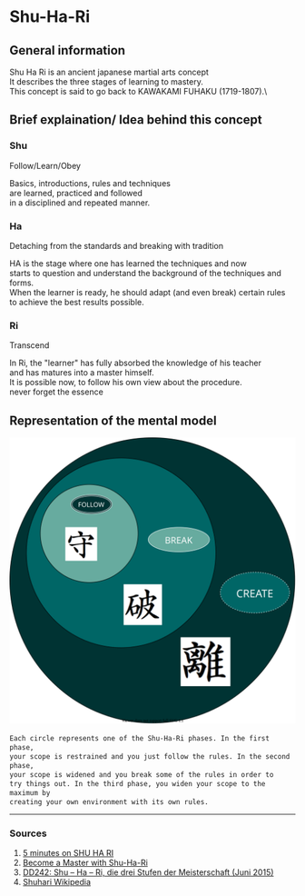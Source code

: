 # Shu-Ha-Ri

## General information

Shu Ha Ri is an ancient japanese martial arts concept \
It describes the three stages of learning to mastery. \
This concept is said to go back to KAWAKAMI FUHAKU (1719-1807).\


## Brief explaination/ Idea behind this concept

### Shu
Follow/Learn/Obey

Basics, introductions, rules and techniques\
are learned, practiced and followed\
in a disciplined and repeated manner.

### Ha
Detaching from the standards and breaking with tradition

HA is the stage where one has learned the techniques and now \
starts to question and understand the background of the techniques and forms. \
When the learner is ready, he should adapt (and even break) certain rules\
to achieve the best results possible.

### Ri
Transcend

In Ri, the "learner" has fully absorbed the knowledge of his teacher\
and has matures into a master himself. \
It is possible now, to follow his own view about the procedure.\
never forget the essence





## Representation of the mental model

![](Shu-Ha-Ri.svg)

```
Each circle represents one of the Shu-Ha-Ri phases. In the first phase,
your scope is restrained and you just follow the rules. In the second phase, 
your scope is widened and you break some of the rules in order to
try things out. In the third phase, you widen your scope to the maximum by 
creating your own environment with its own rules. 
```


---
### Sources
1. [5 minutes on SHU HA RI](https://www.youtube.com/watch?v=bGjPpj7ub_k)
2. [Become a Master with Shu-Ha-Ri](https://www.acronymat.com/wp-content/uploads/2021/02/shu-ha-ri-poster-min.pdf)
3. [DD242: Shu – Ha – Ri, die drei Stufen der Meisterschaft (Juni 2015)](https://www.omnisophie.com/dd242-shu-ha-ri-die-drei-stufen-der-meisterschaft-juni-2015/)
4. [Shuhari Wikipedia](https://en.wikipedia.org/wiki/Shuhari) 